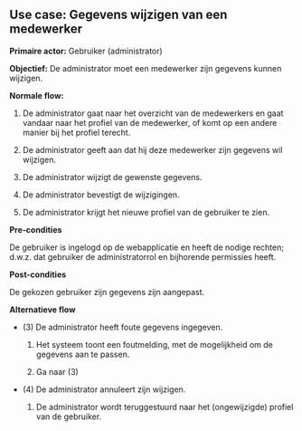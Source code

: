 Use case: Gegevens wijzigen van een medewerker
----------------------------------------------

**Primaire actor:** Gebruiker (administrator)

**Objectief:** De administrator moet een medewerker zijn gegevens kunnen
wijzigen.

**Normale flow:**

1.  De administrator gaat naar het overzicht van de medewerkers en gaat vandaar
    naar het profiel van de medewerker, of komt op een andere manier bij het
    profiel terecht.

2.  De administrator geeft aan dat hij deze medewerker zijn gegevens wil
    wijzigen.

3.  De administrator wijzigt de gewenste gegevens.

4.  De administrator bevestigt de wijzigingen.

5.  De administrator krijgt het nieuwe profiel van de gebruiker te zien.

**Pre-condities**

De gebruiker is ingelogd op de webapplicatie en heeft de nodige rechten; d.w.z.
dat gebruiker de administratorrol en bijhorende permissies heeft.

**Post-condities**

De gekozen gebruiker zijn gegevens zijn aangepast.

**Alternatieve flow**

-   (3) De administrator heeft foute gegevens ingegeven.

    1.  Het systeem toont een foutmelding, met de mogelijkheid om de gegevens
        aan te passen.

    2.  Ga naar (3)

-   (4) De administrator annuleert zijn wijzigen.

    1.  De administrator wordt teruggestuurd naar het (ongewijzigde) profiel van
        de gebruiker.
